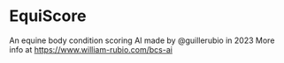 # EquiScore
An equine body condition scoring AI made by @guillerubio in 2023
More info at https://www.william-rubio.com/bcs-ai
